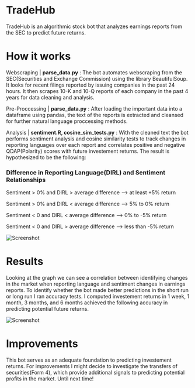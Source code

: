 # TradeHub

TradeHub is an algorithmic stock bot that analyzes earnings reports from the SEC to predict future returns. 

# How it works

Webscraping | **parse_data.py** : The bot automates webscraping from the SEC(Securities and Exchange Commission) using the library BeautifulSoup. It looks for recent filings reported by issuing companies in the past 24 hours. It then scrapes 10-K and 10-Q reports of each company in the past 4 years for data cleaning and analysis.

Pre-Proccessing | **parse_data.py** : After loading the important data into a dataframe using pandas, the text of the reports is extracted and cleansed for further natural language proccessing methods. 

Analysis | **sentiment.R, cosine_sim_tests.py** : With the cleaned text the bot performs sentiment analysis and cosine similarity tests to track changes in reporting languages over each report and correlates positive and negative QDAP(Polarity) scores with future investement returns. The result is hypothesized to be the following:

### Difference in Reporting Language(DIRL) and Sentiment Relationships

Sentiment > 0% and DIRL > average difference --> at least +5% return

Sentiment > 0% and DIRL < average difference --> 5% to 0% return

Sentiment < 0 and DIRL < average difference --> 0% to -5% return

Sentiment < 0 and DIRL > average difference --> less than -5% return


![Screenshot](predictions.png)

# Results

Looking at the graph we can see a correlation between identifying changes in the market when reporting language and sentiment changes in earnings reports. To identify whether the bot made better predictions in the short run or long run I ran accuracy tests. I computed investement returns in 1 week, 1 month, 3 months, and 6 months achieved the following accuracy in predicting potential future returns.

![Screenshot](results.png)

# Improvements
This bot serves as an adequate foundation to predicting investement returns. For improvements I might decide to investigate the transfers of securities(Form 4), which provide additional signals to predicting potential profits in the market. Until next time!





